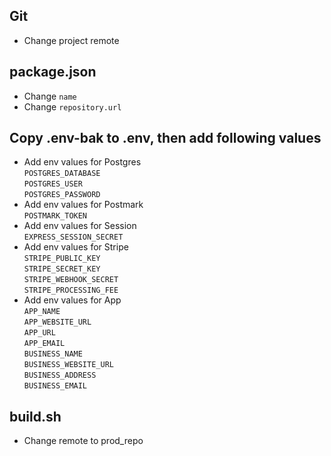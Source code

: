 ## Git

- Change project remote

## package.json

- Change `name`
- Change `repository.url`

## Copy .env-bak to .env, then add following values

- Add env values for Postgres <br/> `POSTGRES_DATABASE` <br/> `POSTGRES_USER` <br/> `POSTGRES_PASSWORD`
- Add env values for Postmark <br/> `POSTMARK_TOKEN`
- Add env values for Session <br/> `EXPRESS_SESSION_SECRET`
- Add env values for Stripe <br/> `STRIPE_PUBLIC_KEY` <br/> `STRIPE_SECRET_KEY` <br/> `STRIPE_WEBHOOK_SECRET` <br/> `STRIPE_PROCESSING_FEE`
- Add env values for App <br/> `APP_NAME` <br/> `APP_WEBSITE_URL` <br/> `APP_URL` <br/> `APP_EMAIL` <br/> `BUSINESS_NAME` <br/> `BUSINESS_WEBSITE_URL` <br/> `BUSINESS_ADDRESS` <br/> `BUSINESS_EMAIL`

## build.sh

- Change remote to prod_repo
